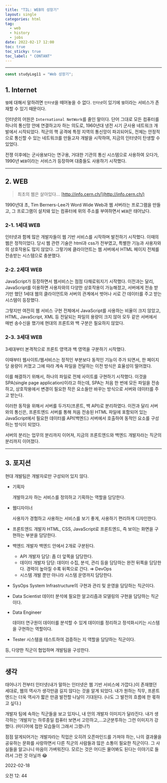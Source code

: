 ```yaml
---
title: "TIL: WEB의 성장기"
layout: single
categories: html
tag:
  - web
  - history
  - jobs
date: 2022-02-17 12:00
toc: true
toc_sticky: true
toc_label: " CONTANT"
---
```


---

```jsx
const studyLog11 = "Web 성장기";
```

## 1. Internet

`웹`에 대해서 말하려면 `인터넷`을 떼어놓을 수 없다. `인터넷`이 있기에 `웹`이라는 서비스가 존재할 수 있기 때문이다.

인터넷의 어원은 `International NetWork`를 줄인 말이다. 단어 그대로 모든 컴퓨터를 하나의 통신망 안에 연결하고자 하는 의도로, 1960년대 냉전 시기 군사용 네트워크 개발에서 시작되었다. 적군의 핵 공격에 특정 지역의 통신망이 파괴되어도, 전체는 안정적으로 통신할 수 있는 네트워크를 만들고자 개발을 시작하여, 지금의 인터넷이 탄생할 수 있었다.

전쟁 이후에는 군사용보다는 연구용, 거대한 기관의 통신 시스템으로 사용하여 오다가, 1990년 `WEB`이라는 서비스가 등장하며 대중들도 사용하기 시작했다.

---

## 2. WEB

> 최초의 웹은 살아있다... [http://info.cern.ch/](http://info.cern.ch/)

1990년대 초, Tim Berners-Lee가 Word Wide Web과 웹 서버라는 프로그램을 만들고, 그 프로그램이 설치돼 있는 컴퓨터에 위의 주소를 부여하면서 `WEB`은 태어났다.

### 2-1. 1세대 WEB

인터넷과 함께 많은 개발자들이 웹 기반 서비스를 시작하며 발전하기 시작했다. 이때의 웹은 정적이었다. 당시 웹 관련 기술은 html과 css가 전부였고, 특별한 기능과 사용자와의 상호작용도 많지 않았다. 그렇기에 클라이언트는 웹 서버에서 HTML 페이지 전체를 전송받는 시스템으로 충분했다.

### 2-2. 2세대 WEB

JavaScript가 등장하면서 웹서비스는 점점 다채로워지기 시작했다. 이전과는 달리, JavaScript를 이용하면 사용자와의 다양한 상호작용이 가능해졌고, 서버에게 전송 받기만 했던 1세대 웹의 클라이언트와 서버의 관계에서 벗어나 서로 간 데이터를 주고 받는 시스템이 등장했다.

그렇지만 여전히 웹 서비스 구현 전체에서 JavaScript를 사용하는 비율이 크지 않았고, HTML, JavaScript, XML 등 전달되는 파일의 용량이 크지 않아 모두 같은 서버에서 매번 송수신을 했기에 현대의 프론트와 백 구분은 필요하지 않았다.

### 2-3. 3세대 WEB

3세대부터 본격적으로 프론트 영역과 백 영역을 구분하기 시작했다.

이때부터 웹사이트/웹서비스는 정적인 부분보다 동적인 기능이 주가 되면서, 한 페이지 당 용량이 커졌고 그에 따라 계속 파일을 전달하는 이전 방식은 효율성이 떨어졌다.

이를 해결하기 위해서, 하나의 파일로 전체 사이트를 구현하기 시작했다. 이것을 SPA(single page application)이라고 하는데, SPA는 처음 한 번에 모든 파일을 전송하고, 상호작용에서 변경이 필요한 작은 요소들만 바꾸는 방식으로 서버와 데이터를 주고 받는다.

이러한 동작을 위해서 서버를 두가지(프론트, 백 API)로 분리하였다. 이전과 달리 서버와의 통신은, 프론트엔드 서버를 통해 처음 전송된 HTML 파일에 포함되어 있는 JavaScript에서 필요한 데이터를 API(백엔드) 서버에서 호출하여 동적인 요소를 구성하는 방식이 되었다.

서버의 분리는 업무의 분리까지 이어져, 지금의 프론트엔드와 백엔드 개발자라는 직군의 분리까지 이어졌다.

---

## 3. 포지션

현대 개발팀은 개발자로만 구성되어 있지 않다.

- 기획자

  개발하고자 하는 서비스를 정의하고 기획하는 역할을 담당한다.

- 웹디자이너

  사용자가 경험하고 사용하는 서비스를 보기 좋게, 사용하기 편리하게 디자인한다.

- 프론트엔드 개발자
  HTML, CSS, JavaScript로 프론트엔드, 즉 보이는 화면을 구현하는 부분을 담당한다.
- 백엔드 개발자
  백엔드 안에서 2개로 구분된다.
  - API 개발자 담당: 좀 더 앞쪽을 담당한다.
  - 데이터 개발자 담당: 데이터 수집, 분석, 관리 등을 담당하는 완전 뒤쪽을 담당한다.
  경력이 높아질 수록 뒤쪽으로 간다. ⇒ DevOps
  - 시스템 개발 뿐만 아니라 시스템 운영까지 담당한다.
- SysOps
  System Infrastructure의 구현과 관리 및 운영을 담당하는 직군이다.
- Data Scientist
  데이터 분석에 필요한 알고리즘과 모델링의 구현을 담당하는 직군이다.
- Data Engineer

  데이터 연구원이 데이터를 분석할 수 있게 데이터를 정리하고 정석화시키는 시스템을 구현하는 역할이다.

- Tester
  시스템을 테스트하여 검증하는 지 역할을 담당하는 직군이다.

등, 다양한 직군이 협업하며 개발팀을 구성한다.

---

## 생각

태어나기 전부터 인터넷(내가 말하는 인터넷은 웹 기반 서비스에 가깝다.)이 존재했던 세대로, 웹의 역사가 생각만큼 길지 않다는 것을 알게 되었다. 내가 원하는 직무, 프론트엔드는 더욱 역사가 짧은 만큼 발전할 나날이 기대된다. (나도 그 발전의 흐름에 한 몫하고 싶다.)

개발자 팀에 속하는 직군들을 보고 있자니, 내 안의 개발자 이미지가 달라진다. 내가 생각하는 ‘개발자’는 하루종일 컴퓨터 보면서 고민하고,...고군분투하는 그런 이미지가 강했다. (미디어에 접한 모습들이 그래서 그랬나?)

점점 알게되어가는 개발자라는 직업은 오히려 오픈마인드를 가져야 하는, 나의 결과물을 공유하는 문화를 사랑하면서 다른 직군의 사람들과 많은 소통이 필요한 직군이다. 그 사실들을 알고나니 마음이 가벼워진다. 모르는 것은 어디든 물어봐도 된다는 이야기로 들려서 그런 것 아닐까 😂

2022-02-18

오전 12: 44
